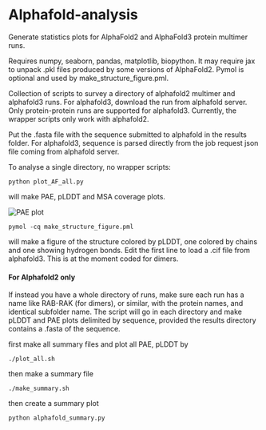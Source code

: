 # Alphafold-analysis


Generate statistics plots for AlphaFold2 and AlphaFold3 protein multimer runs.


Requires numpy, seaborn, pandas,  matplotlib, biopython. It may require jax to unpack .pkl files produced by some versions of AlphaFold2. Pymol is optional and used by make_structure_figure.pml.

Collection of scripts to survey a directory of alphafold2 multimer and alphafold3 runs. For alphafold3, download the run from alphafold server. Only protein-protein runs are supported for alphafold3. Currently, the wrapper scripts only work with alphafold2.

Put the .fasta file with the sequence submitted to alphafold in the results folder. For alphafold3, sequence is parsed directly from the job request json file coming from alphafold server.

To analyse a single directory, no wrapper scripts:

```
python plot_AF_all.py
```

will make PAE, pLDDT and MSA coverage plots.

![PAE plot](https://i.imgur.com/f41BenC.png)

```
pymol -cq make_structure_figure.pml
```
will make a figure of the structure colored by pLDDT, one colored by chains and one showing hydrogen bonds. Edit the first line to load a .cif file from alphafold3. 
This is at the moment coded for dimers.


#### For Alphafold2 only
If instead you have a whole directory of runs, make sure each run has a name like RAB-RAK (for dimers), or similar, with the protein names, and identical subfolder name.
The script  will go in each directory and make pLDDT and PAE plots delimited by sequence, provided the results directory contains a .fasta of the sequence.

first make all summary files and plot all PAE, pLDDT by

```
./plot_all.sh
```
then make a summary file

```
./make_summary.sh
```
then create a summary plot

```
python alphafold_summary.py
```


